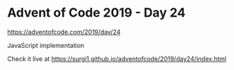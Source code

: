 # Advent of Code 2019 - Day 24

https://adventofcode.com/2019/day/24

JavaScript implementation

Check it live at https://surgi1.github.io/adventofcode/2019/day24/index.html
